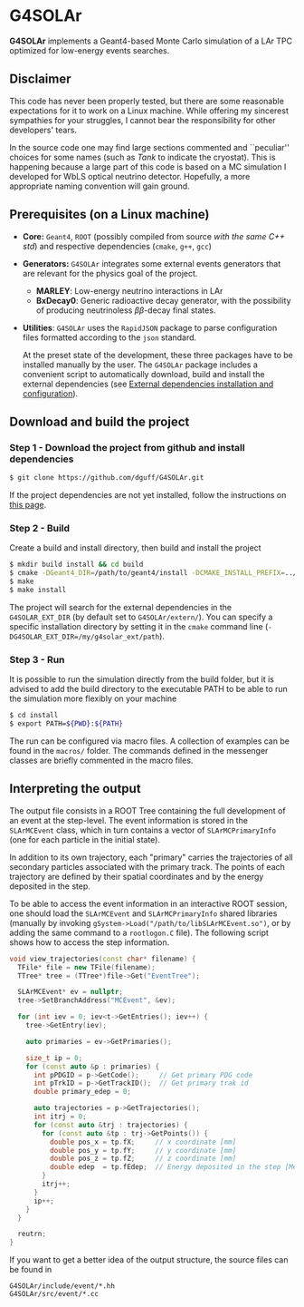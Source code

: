 # G4SOLAr

**G4SOLAr** implements a Geant4-based Monte Carlo simulation of a LAr TPC
optimized for low-energy events searches. 

## Disclaimer
This code has never been properly tested, but there are some reasonable 
expectations for it to work on a Linux machine. While offering my sincerest
sympathies for your struggles, I cannot bear the responsibility for other 
developers' tears. 

In the source code one may find large sections commented and ``peculiar'' 
choices for some names (such as _Tank_ to indicate the cryostat). 
This is happening because a large part of this code is based on a MC simulation 
I developed for WbLS optical neutrino detector. 
Hopefully, a more appropriate naming convention will gain ground.

## Prerequisites (on a Linux machine)

- **Core:** `Geant4`, `ROOT` (possibly compiled from source *with the same C++ std*)
  and respective dependencies (`cmake`, `g++`, `gcc`)
- **Generators:** `G4SOLAr` integrates some external events generators that
  are relevant for the physics goal of the project. 
  * **MARLEY**: Low-energy neutrino interactions in LAr
  * **BxDecay0**: Generic radioactive decay generator, with the possibility 
    of producing neutrinoless *ββ*-decay final states.
- **Utilities**: `G4SOLAr` uses the `RapidJSON` package to parse configuration 
  files formatted according to the `json` standard. 
    
  At the preset state of the development, these three packages have to be installed
  manually by the user. The `G4SOLAr` package includes a convenient script 
  to automatically download, build and install the external dependencies
  (see [External dependencies installation and configuration](README_EXTERNALS.md)). 
  
## Download and build the project

### Step 1 - Download the project from github and install dependencies
```bash
$ git clone https://github.com/dguff/G4SOLAr.git
```
If the project dependencies are not yet installed, follow the instructions
on [this page](./README_EXTERNALS.md).

### Step 2 - Build
Create a build and install directory, then build and install the project
```bash
$ mkdir build install && cd build 
$ cmake -DGeant4_DIR=/path/to/geant4/install -DCMAKE_INSTALL_PREFIX=../install [opts...] ../G4SOLAr
$ make
$ make install
```
The project will search for the external dependencies in the 
`G4SOLAR_EXT_DIR` (by default set to `G4SOLAr/extern/`). You can 
specify a specific installation directory by setting it in the `cmake`
command line (`-DG4SOLAR_EXT_DIR=/my/g4solar_ext/path`). 

### Step 3 - Run

It is possible to run the simulation directly from the build folder, but it
is advised to add the build directory to the executable PATH to be able to run 
the simulation more flexibly on your machine
```bash
$ cd install
$ export PATH=${PWD}:${PATH}
```

The run can be configured via macro files. A collection of examples can 
be found in the `macros/` folder. The commands defined in the messenger
classes are briefly commented in the macro files. 

## Interpreting the output

The output file consists in a ROOT Tree containing the full development of 
an event at the step-level. The event information is stored in the 
`SLArMCEvent` class, which in turn contains a vector of `SLArMCPrimaryInfo`
(one for each particle in the initial state). 

In addition to its own trajectory, each "primary" carries 
the trajectories of all secondary particles associated with the primary track.
The points of each trajectory are defined by their spatial coordinates and by 
the energy deposited in the step. 

To be able to access the event information in an interactive ROOT session, 
one should load the `SLArMCEvent` and `SLArMCPrimaryInfo` shared libraries 
(manually by invoking `gSystem->Load("/path/to/libSLArMCEvent.so")`, or by 
adding the same command to a `rootlogon.C` file). 
The following script shows how to access the step information. 

```C++
void view_trajectories(const char* filename) {
  TFile* file = new TFile(filename); 
  TTree* tree = (TTree*)file->Get("EventTree"); 

  SLArMCEvent* ev = nullptr; 
  tree->SetBranchAddress("MCEvent", &ev); 

  for (int iev = 0; iev<t->GetEntries(); iev++) {
    tree->GetEntry(iev); 

    auto primaries = ev->GetPrimaries(); 

    size_t ip = 0; 
    for (const auto &p : primaries) {
      int pPDGID = p->GetCode();     // Get primary PDG code 
      int pTrkID = p->GetTrackID();  // Get primary trak id   
      double primary_edep = 0; 

      auto trajectories = p->GetTrajectories(); 
      int itrj = 0;
      for (const auto &trj : trajectories) {
        for (const auto &tp : trj->GetPoints()) {
          double pos_x = tp.fX;     // x coordinate [mm]
          double pos_y = tp.fY;     // y coordinate [mm]
          double pos_z = tp.fZ;     // z coordinate [mm]
          double edep  = tp.fEdep;  // Energy deposited in the step [MeV]
        }
        itrj++;
      } 
      ip++;
    }
  }

  reutrn;
}
```

If you want to get a better idea of the output structure, the source files 
can be found in 
```
G4SOLAr/include/event/*.hh
G4SOLAr/src/event/*.cc
```
